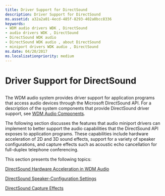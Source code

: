 ```yaml
---
title: Driver Support for DirectSound
description: Driver Support for DirectSound
ms.assetid: a32a2a01-4ecd-485f-8293-402a0bcc8336
keywords:
- WDM audio drivers WDK , DirectSound
- audio drivers WDK , DirectSound
- DirectSound WDK audio
- DirectSound WDK audio , about DirectSound
- miniport drivers WDK audio , DirectSound
ms.date: 04/20/2017
ms.localizationpriority: medium
---
```


# Driver Support for DirectSound


## <span id="driver_support_for_directsound"></span><span id="DRIVER_SUPPORT_FOR_DIRECTSOUND"></span>


The WDM audio system provides driver support for application programs that access audio devices through the Microsoft DirectSound API. For a description of the system components that provide DirectSound driver support, see [WDM Audio Components](wdm-audio-components.md).

The following section discusses the features that audio miniport drivers can implement to better support the audio capabilities that the DirectSound API exposes to application programs. These capabilities include hardware acceleration of 2D and 3D sound effects, support for a variety of speaker configurations, and capture effects such as acoustic echo cancellation for full-duplex telephone conferencing.

This section presents the following topics:

[DirectSound Hardware Acceleration in WDM Audio](directsound-hardware-acceleration-in-wdm-audio.md)

[DirectSound Speaker-Configuration Settings](directsound-speaker-configuration-settings.md)

[DirectSound Capture Effects](directsound-capture-effects.md)

 

 




